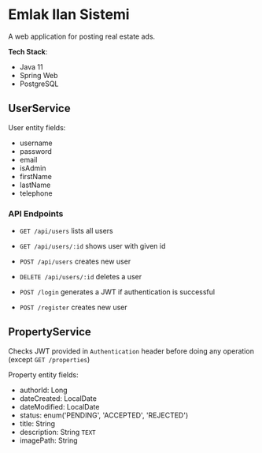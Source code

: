 # Emlak Ilan Sistemi

A web application for posting real estate ads.


**Tech Stack**:

- Java 11
- Spring Web
- PostgreSQL


## UserService

User entity fields:  
- username
- password
- email
- isAdmin
- firstName
- lastName
- telephone


### API Endpoints
- `GET /api/users` lists all users
- `GET /api/users/:id` shows user with given id
- `POST /api/users` creates new user
- `DELETE /api/users/:id` deletes a user

- `POST /login` generates a JWT if authentication is successful
- `POST /register` creates new user



## PropertyService

Checks JWT provided in `Authentication` header before doing any operation (except `GET /properties`)

Property entity fields:  
- authorId: Long
- dateCreated: LocalDate
- dateModified: LocalDate
- status: enum('PENDING', 'ACCEPTED', 'REJECTED')
- title: String
- description: String `TEXT`
- imagePath: String


